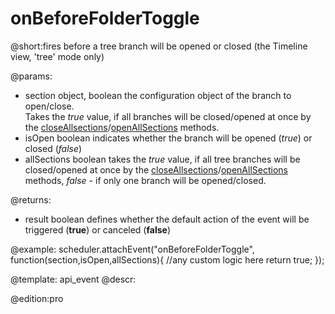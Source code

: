 onBeforeFolderToggle
=============

@short:fires before a tree branch will be opened or closed (the Timeline view, 'tree' mode only)

@params:
- section	object, boolean 	the configuration object of the branch to open/close. <br> Takes the <i>true</i> value, if all branches will be closed/opened at once by the <a href="api/scheduler_closeallsections.md">closeAllsections</a>/<a href="api/scheduler_openallsections.md">openAllSections</a> methods.
- isOpen	boolean		indicates whether the branch will be opened (<i>true</i>) or closed (<i>false</i>)
- allSections	boolean 	takes the <i>true</i> value, if all tree branches will be closed/opened at once by the <a href="api/scheduler_closeallsections.md">closeAllsections</a>/<a href="api/scheduler_openallsections.md">openAllSections</a> methods, <i>false</i> - if only one branch will be opened/closed.

@returns: 
- result     boolean       defines whether the default action of the event will be triggered (<b>true</b>) or canceled (<b>false</b>)


@example:
scheduler.attachEvent("onBeforeFolderToggle", function(section,isOpen,allSections){
	//any custom logic here
	return true;
});



@template:	api_event
@descr: 

@edition:pro